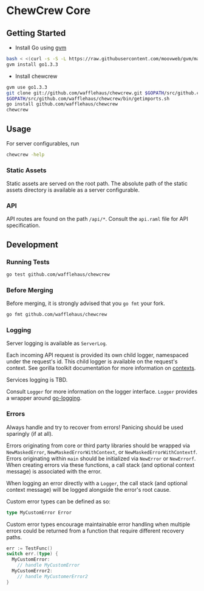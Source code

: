 # ChewCrew Core

## Getting Started

* Install Go using [gvm](https://github.com/moovweb/gvm)
```bash
bash < <(curl -s -S -L https://raw.githubusercontent.com/moovweb/gvm/master/binscripts/gvm-installer)
gvm install go1.3.3
```

* Install chewcrew
```bash
gvm use go1.3.3
git clone git://github.com/wafflehaus/chewcrew.git $GOPATH/src/github.com/wafflehaus/chewcrew
$GOPATH/src/github.com/wafflehaus/chewcrew/bin/getimports.sh
go install github.com/wafflehaus/chewcrew
chewcrew
```

## Usage

For server configurables, run
```bash
chewcrew -help
```

### Static Assets

Static assets are served on the root path. The absolute path of the static assets directory is available as a server configurable.

### API

API routes are found on the path `/api/*`. Consult the `api.raml` file for API specification.


## Development

### Running Tests

```bash
go test github.com/wafflehaus/chewcrew
```

### Before Merging

Before merging, it is strongly advised that you `go fmt` your fork.

```bash
go fmt github.com/wafflehaus/chewcrew
```

### Logging

Server logging is available as `ServerLog`.

Each incoming API request is provided its own child logger, namespaced under the request's id. This child logger is available on the request's context. See gorilla toolkit documentation for more information on [contexts](http://www.gorillatoolkit.org/pkg/context).

Services logging is TBD.

Consult `Logger` for more information on the logger interface. `Logger` provides a wrapper around [go-logging](https://github.com/op/go-logging).

### Errors

Always handle and try to recover from errors! Panicing should be used sparingly (if at all).

Errors originating from core or third party libraries should be wrapped via `NewMaskedError`, `NewMaskedErrorWithContext`, or `NewMaskedErrorWithContextf`. Errors originating within `main` should be initialized via `NewError` or `NewErrorf`. When creating errors via these functions, a call stack (and optional context message) is associated with the error.

When logging an error directly with a `Logger`, the call stack (and optional context message) will be logged alongside the error's root cause.

Custom error types can be defined as so:
```go
type MyCustomError Error
```

Custom error types encourage maintainable error handling when multiple errors could be returned from a function that require different recovery paths.
```go
err := TestFunc()
switch err.(type) {
  MyCustomError:
    // handle MyCustomError
  MyCustomError2:
    // handle MyCustomerError2
}
```

